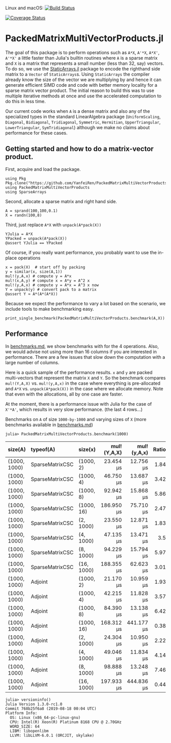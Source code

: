 Linux and macOS: [![Build Status](https://travis-ci.org/nassarhuda/PackedMatrixMultiVectorProducts.jl.svg?branch=master)](https://travis-ci.org/nassarhuda/PackedMatrixMultiVectorProducts.jl)

[![Coverage Status](https://coveralls.io/repos/nassarhuda/PackedMatrixMultiVectorProducts.jl/badge.svg?branch=master)](https://coveralls.io/r/nassarhuda/PackedMatrixMultiVectorProducts.jl?branch=master)

# PackedMatrixMultiVectorProducts.jl

The goal of this package is to perform operations such
as `A*X`, `A'*X`, `A*X'`, `A'*X'` a little faster than Julia's builtin routines
where `A` is a sparse matrix and `X` is a matrix that 
represents a small number (less than 32, say) vectors.
To do so, we use the [StaticArrays.jl](https://github.com/JuliaArrays/StaticArrays.jl) 
package to encode the righthand side matrix to
a `Vector` of `StaticArrays`s. Using `StaticArrays` the compiler already
know the size of the vector we are multiplying by and hence it can generate
efficient SIMD code and code with better memory locality for a sparse matrix
vector product. The initial reason to build this
was to use multiple iterative methods at once and use
the accelerated computation to do this in less time. 

Our current code works when `A` is a dense matrix and also any
of the specialized types in the standard LinearAlgebra package
(`UniformScaling`, `Diagonal`, `Bidiagonal`, `Tridiagonal`, `Symmetric`,
`Hermitian`, `UpperTriangular`, `LowerTriangular`, `SymTridiagonal`) although
we make no claims about performance for these cases.

## Getting started and how to do a matrix-vector product.

First, acquire and load the package. 
```
using Pkg
Pkg.clone("https://github.com/YanfeiRen/PackedMatrixMultiVectorProducts.jl")
using PackedMatrixMultiVectorProducts
using SparseArrays
```

Second, allocate a sparse matrix and right hand side.
```
A = sprand(100,100,0.1)
X = randn(100,8)
```

Third, just replace `A*X` with `unpack(A*pack(X))`
```
YJulia = A*X
YPacked = unpack(A*pack(X))
@assert YJulia == YPacked
```

Of course, if you really want performance, you probably want to use 
the in-place operations
```
x = pack(X)  # start off by packing
y = similar(x, size(A,1))
mul!(y,A,x) # compute y = A*x
mul!(x,A,y) # compute x = A*y = A^2 x
mul!(y,A,x) # compute y = A*x = A^3 x now
Y = unpack(y) # convert pack to a matrix 
@assert Y ≈ A*(A*(A*X))
```

Because we expect the performance to vary a lot based on the
scenario, we include tools to make benchmarking easy. 
```
print_single_benchmark(PackedMatrixMultiVectorProducts.benchmark(A,X))
```

## Performance
In [benchmarks.md](benchmarks.md), we show benchmarks with for the 4 operations.
Also, we would advise not using more than 16 columns if you are interested in
performance. There are a few issues that slow down the computation with a large
number of columns.

Here is a quick sample of the performance results.
`x` and `y` are packed multi-vectors that represent the matrix `X` and `Y`.
So the benchmark compares
`mul!(Y,A,X)` vs. `mul!(y,A,x)` in the case where everything is pre-allocated
and `A*X` vs. `unpack(A*pack(X))` in the case where we allocate memory. 
Note that even with the allocations, all by one case are faster. 

At the moment, there is a performance issue with Julia for the case
of `X'*A'`, which results in very slow performance. (the last 4 rows...)

Benchmarks on `A` of size `1000-by-1000` and varying sizes of `X` (more benchmarks available in [benchmarks.md](benchmarks.md))
```
julia> PackedMatrixMultiVectorProducts.benchmark(1000)
```

| size(A)      | typeof(A)       | size(x)    | mul!(Y,A,X) | mul!(y,A,x) | Ratio | Julia's A*X | unpack(A*pack(X)) | Ratio |
|:------------ |:--------------- |:---------- | -----------:| -----------:| -----:| -----------:| -----------------:| -----:|
| (1000, 1000) | SparseMatrixCSC | (1000, 2)  |   23.454 μs |   12.756 μs |  1.84 |   25.842 μs |         22.462 μs |  1.15 |
| (1000, 1000) | SparseMatrixCSC | (1000, 4)  |   46.750 μs |   13.687 μs |  3.42 |   51.163 μs |         30.053 μs |   1.7 |
| (1000, 1000) | SparseMatrixCSC | (1000, 8)  |   92.942 μs |   15.868 μs |  5.86 |  101.470 μs |         45.475 μs |  2.23 |
| (1000, 1000) | SparseMatrixCSC | (1000, 16) |  186.950 μs |   75.710 μs |  2.47 |  200.991 μs |        121.567 μs |  1.65 |
| (1000, 1000) | SparseMatrixCSC | (2, 1000)  |   23.550 μs |   12.871 μs |  1.83 |   26.196 μs |         21.494 μs |  1.22 |
| (1000, 1000) | SparseMatrixCSC | (4, 1000)  |   47.135 μs |   13.471 μs |   3.5 |   51.480 μs |         27.614 μs |  1.86 |
| (1000, 1000) | SparseMatrixCSC | (8, 1000)  |   94.229 μs |   15.794 μs |  5.97 |  102.398 μs |         40.828 μs |  2.51 |
| (1000, 1000) | SparseMatrixCSC | (16, 1000) |  188.355 μs |   62.623 μs |  3.01 |  203.222 μs |        110.298 μs |  1.84 |
| (1000, 1000) | Adjoint         | (1000, 2)  |   21.170 μs |   10.959 μs |  1.93 |   23.754 μs |         22.099 μs |  1.07 |
| (1000, 1000) | Adjoint         | (1000, 4)  |   42.215 μs |   11.828 μs |  3.57 |   46.928 μs |         28.133 μs |  1.67 |
| (1000, 1000) | Adjoint         | (1000, 8)  |   84.390 μs |   13.138 μs |  6.42 |   92.927 μs |         43.127 μs |  2.15 |
| (1000, 1000) | Adjoint         | (1000, 16) |  168.312 μs |  441.177 μs |  0.38 |  182.696 μs |        505.777 μs |  0.36 |
| (1000, 1000) | Adjoint         | (2, 1000)  |   24.304 μs |   10.950 μs |  2.22 |   26.991 μs |         20.366 μs |  1.33 |
| (1000, 1000) | Adjoint         | (4, 1000)  |   49.046 μs |   11.834 μs |  4.14 |   53.713 μs |         25.723 μs |  2.09 |
| (1000, 1000) | Adjoint         | (8, 1000)  |   98.888 μs |   13.248 μs |  7.46 |  106.528 μs |         38.456 μs |  2.77 |
| (1000, 1000) | Adjoint         | (16, 1000) |  197.933 μs |  444.836 μs |  0.44 |  214.610 μs |        491.540 μs |  0.44 |

```
julia> versioninfo()
Julia Version 1.3.0-rc1.0
Commit 768b25f6a8 (2019-08-18 00:04 UTC)
Platform Info:
  OS: Linux (x86_64-pc-linux-gnu)
  CPU: Intel(R) Xeon(R) Platinum 8168 CPU @ 2.70GHz
  WORD_SIZE: 64
  LIBM: libopenlibm
  LLVM: libLLVM-6.0.1 (ORCJIT, skylake)
```
